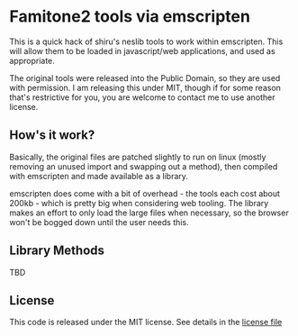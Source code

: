 # Famitone2 tools via emscripten

This is a quick hack of shiru's neslib tools to work within emscripten. This will allow them to be loaded
in javascript/web applications, and used as appropriate. 

The original tools were released into the Public Domain, so they are used with permission. I am releasing
this under MIT, though if for some reason that's restrictive for you, you are welcome to contact me to use
another license. 

## How's it work?

Basically, the original files are patched slightly to run on linux (mostly removing an unused import and swapping
out a method), then compiled with emscripten and made available as a library.

emscripten does come with a bit of overhead - the tools each cost about 200kb - which is pretty big when considering
web tooling. The library makes an effort to only load the large files when necessary, so the browser won't be bogged
down until the user needs this.

## Library Methods

TBD

## License 

This code is released under the MIT license. See details in the [license file](./LICENSE)